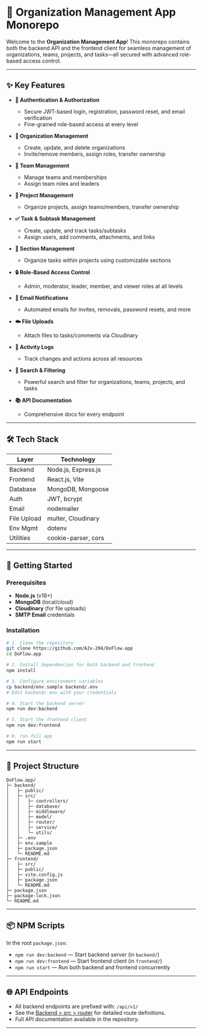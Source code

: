 # 🚀 Organization Management App Monorepo

Welcome to the **Organization Management App**! This monorepo contains both the backend API and the frontend client for seamless management of organizations, teams, projects, and tasks—all secured with advanced role-based access control.

---

## ✨ Key Features

- **🔐 Authentication & Authorization**
    - Secure JWT-based login, registration, password reset, and email verification
    - Fine-grained role-based access at every level

- **🏢 Organization Management**
    - Create, update, and delete organizations
    - Invite/remove members, assign roles, transfer ownership

- **👥 Team Management**
    - Manage teams and memberships
    - Assign team roles and leaders

- **📁 Project Management**
    - Organize projects, assign teams/members, transfer ownership

- **✅ Task & Subtask Management**
    - Create, update, and track tasks/subtasks
    - Assign users, add comments, attachments, and links

- **📂 Section Management**
    - Organize tasks within projects using customizable sections

- **🔒 Role-Based Access Control**
    - Admin, moderator, leader, member, and viewer roles at all levels

- **📧 Email Notifications**
    - Automated emails for invites, removals, password resets, and more

- **☁️ File Uploads**
    - Attach files to tasks/comments via Cloudinary

- **📝 Activity Logs**
    - Track changes and actions across all resources

- **🔎 Search & Filtering**
    - Powerful search and filter for organizations, teams, projects, and tasks

- **📚 API Documentation**
    - Comprehensive docs for every endpoint

---

## 🛠️ Tech Stack

| Layer      | Technology                |
|------------|--------------------------|
| Backend    | Node.js, Express.js      |
| Frontend   | React.js, Vite           |
| Database   | MongoDB, Mongoose        |
| Auth       | JWT, bcrypt              |
| Email      | nodemailer               |
| File Upload| multer, Cloudinary       |
| Env Mgmt   | dotenv                   |
| Utilities  | cookie-parser, cors      |

---

## 🚦 Getting Started

### Prerequisites

- **Node.js** (v18+)
- **MongoDB** (local/cloud)
- **Cloudinary** (for file uploads)
- **SMTP Email** credentials

### Installation

```sh
# 1. Clone the repository
git clone https://github.com/AJx-204/DoFlow.app
cd DoFlow.app

# 2. Install dependencies for both backend and frontend
npm install

# 3. Configure environment variables
cp backend/env.sample backend/.env
# Edit backend/.env with your credentials

# 4. Start the backend server
npm run dev:backend

# 5. Start the frontend client
npm run dev:frontend

# 6. run full app 
npm run start

```

---

## 📁 Project Structure

```plaintext
DoFlow.app/
├─ backend/
│   ├─ public/
│   ├─ src/
│   │   ├─ controllers/
│   │   ├─ database/
│   │   ├─ middleware/
│   │   ├─ model/
│   │   ├─ router/
│   │   ├─ service/
│   │   └─ utils/
│   ├─ .env
│   ├─ env.sample
│   ├─ package.json
│   └─ README.md
├─ frontend/
│   ├─ src/
│   ├─ public/
│   ├─ vite.config.js
│   ├─ package.json
│   └─ README.md
├─ package.json
├─ package-lock.json
└─ README.md
```

---

## 📦 NPM Scripts

In the root `package.json`:

- `npm run dev:backend` — Start backend server (in `backend/`)
- `npm run dev:frontend` — Start frontend client (in `frontend/`)
- `npm run start` — Run both backend and frontend concurrently

---

## 🌐 API Endpoints

- All backend endpoints are prefixed with: `/api/v1/`
- See the  [Backend > src > router](./Backend/src/router) for detailed route definitions.
- Full API documentation available in the repository.

---